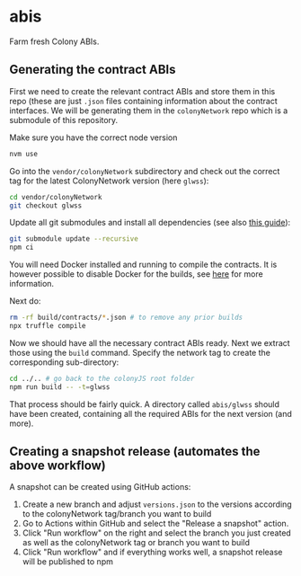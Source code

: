 # abis

Farm fresh Colony ABIs.

## Generating the contract ABIs

First we need to create the relevant contract ABIs and store them in this repo (these are just `.json` files containing information about the contract interfaces. We will be generating them in the `colonyNetwork` repo which is a submodule of this repository.

Make sure you have the correct node version

```bash
nvm use
```

Go into the `vendor/colonyNetwork` subdirectory and check out the correct tag for the latest ColonyNetwork version (here `glwss`):

```bash
cd vendor/colonyNetwork
git checkout glwss
```

Update all git submodules and install all dependencies (see also [this guide](https://docs.colony.io/colonynetwork/quick-start)):

```bash
git submodule update --recursive
npm ci
```

You will need Docker installed and running to compile the contracts. It is however possible to disable Docker for the builds, see [here](https://docs.colony.io/colonynetwork/quick-start) for more information.

Next do:

```bash
rm -rf build/contracts/*.json # to remove any prior builds
npx truffle compile
```

Now we should have all the necessary contract ABIs ready. Next we extract those using the `build` command. Specify the network tag to create the corresponding sub-directory:

```bash
cd ../.. # go back to the colonyJS root folder
npm run build -- -t=glwss
```

That process should be fairly quick. A directory called `abis/glwss` should have been created, containing all the required ABIs for the next version (and more).

## Creating a snapshot release (automates the above workflow)

A snapshot can be created using GitHub actions:

1) Create a new branch and adjust `versions.json` to the versions according to the colonyNetwork tag/branch you want to build
2) Go to Actions within GitHub and select the "Release a snapshot" action.
3) Click "Run workflow" on the right and select the branch you just created as well as the colonyNetwork tag or branch you want to build
4) Click "Run workflow" and if everything works well, a snapshot release will be published to npm
